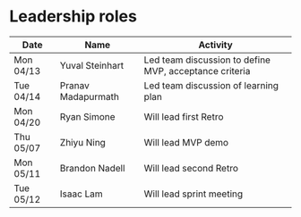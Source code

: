 # Leadership roles

| Date      | Name               | Activity                                               |
| --------- | ------------------ | ------------------------------------------------------ |
| Mon 04/13 | Yuval Steinhart    | Led team discussion to define MVP, acceptance criteria |
| Tue 04/14 | Pranav Madapurmath | Led team discussion of learning plan                   |
| Mon 04/20 | Ryan Simone        | Will lead first Retro                                  |
| Thu 05/07 | Zhiyu Ning         | Will lead MVP demo                                     |
| Mon 05/11 | Brandon Nadell     | Will lead second Retro                                 |
| Tue 05/12 | Isaac Lam          | Will lead sprint meeting                               |
